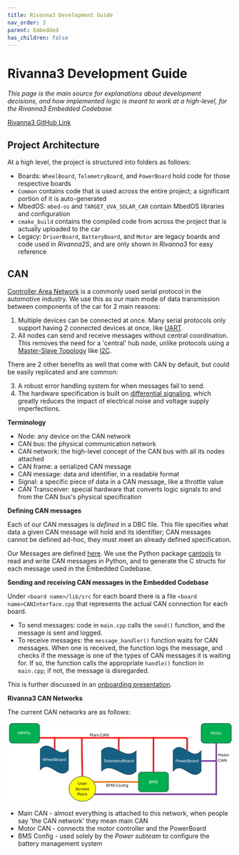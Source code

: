 ```yaml
---
title: Rivanna3 Development Guide
nav_order: 3
parent: Embedded
has_children: false
---
```


# Rivanna3 Development Guide

*This page is the main source for explanations about development decisions, and how implemented logic is meant to work at a high-level, for the Rivanna3 Embedded Codebase*

[Rivanna3 GitHub Link](https://github.com/solarcaratuva/Rivanna3)

## Project Architecture

At a high level, the project is structured into folders as follows:
- Boards: `WheelBoard`, `TelemetryBoard`, and `PowerBoard` hold code for those respective boards
- `Common` contains code that is used across the entire project; a significant portion of it is auto-generated
- MbedOS: `mbed-os` and `TARGET_UVA_SOLAR_CAR` contain MbedOS libraries and configuration
- `cmake_build` contains the compiled code from across the project that is actually uploaded to the car
- Legacy: `DriverBoard`, `BatteryBoard`, and `Motor` are legacy boards and code used in *Rivanna2S*, and are only shown in *Rivanna3* for easy reference

## CAN

[Controller Area Network](https://en.wikipedia.org/wiki/CAN_bus) is a commonly used serial protocol in the automotive industry. We use this as our main mode of data transmission between components of the car for 2 main reasons:

1. Multiple devices can be connected at once. Many serial protocols only support having 2 connected devices at once, like [UART](https://en.wikipedia.org/wiki/Universal_asynchronous_receiver-transmitter).
2. All nodes can send and receive messages without central coordination. This removes the need for a 'central' hub node, unlike protocols using a [Master-Slave Topology](https://en.wikipedia.org/wiki/Master%E2%80%93slave_(technology)) like [I2C](https://en.wikipedia.org/wiki/I%C2%B2C).

There are 2 other benefits as well that come with CAN by default, but could be easily replicated and are common:

3. A robust error handling system for when messages fail to send.
4. The hardware specification is built on [differential signaling](https://en.wikipedia.org/wiki/Differential_signalling), which greatly reduces the impact of electrical noise and voltage supply imperfections.

**Terminology**

- Node: any device on the CAN network
- CAN bus: the physical communication network
- CAN network: the high-level concept of the CAN bus with all its nodes attached
- CAN frame: a serialized CAN message
- CAN message: data and identifier, in a readable format
- Signal: a specific piece of data in a CAN message, like a throttle value
- CAN Transceiver: special hardware that converts logic signals to and from the CAN bus's physical specification

**Defining CAN messages**

Each of our CAN messages is *defined* in a DBC file. This file specifies what data a given CAN message will hold and its identifier; CAN messages cannot be defined ad-hoc, they must meet an already defined specification. 

Our Messages are defined [here](https://github.com/solarcaratuva/CAN-messages). We use the Python package [cantools](https://cantools.readthedocs.io/en/latest/) to read and write CAN messages in Python, and to generate the C structs for each message used in the Embedded Codebase. 

**Sending and receiving CAN messages in the Embedded Codebase**

Under `<board name>/lib/src` for each board there is a file `<board name>CANInterface.cpp` that represents the actual CAN connection for each board.
- To send messages: code in `main.cpp` calls the `send()` function, and the message is sent and logged.
- To receive messages: the `message_handler()` function waits for CAN messages. When one is received, the function logs the message, and checks if the message is one of the types of CAN messages it is waiting for. If so, the function calls the appropriate `handle()` function in `main.cpp`; if not, the message is disregarded.

This is further discussed in an [onboarding presentation](https://drive.google.com/file/d/1rphQ6yFSpe3nt5k05yxor46LPvud4lQt/view?usp=sharing). 

**Rivanna3 CAN Networks**

The current CAN networks are as follows:

![CAN Diagram](/assets/images/Embedded/CAN_diagram.png)

- Main CAN - almost everything is attached to this network, when people say 'the CAN network' they mean main CAN
- Motor CAN - connects the motor controller and the PowerBoard
- BMS Config - used solely by the *Power subteam* to configure the battery management system
